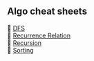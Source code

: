 ## Algo cheat sheets

📜 [DFS](DFS) <br/>
📜 [Recurrence Relation](RecurrenceRelation) <br/>
📜 [Recursion](Recursion) <br/>
📜 [Sorting](./Sorting) <br/>
